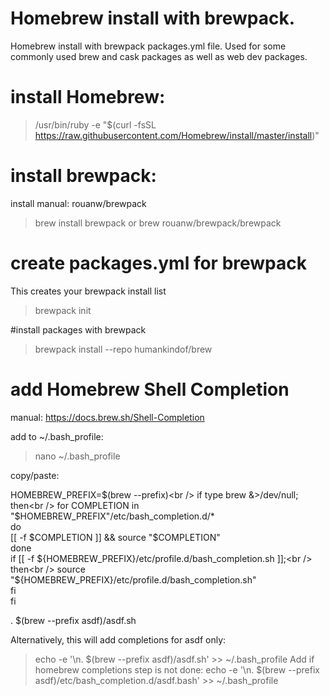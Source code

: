 # Homebrew install with brewpack.
Homebrew install with brewpack packages.yml file.
Used for some commonly used brew and cask packages as well as web dev packages.

# install Homebrew:
>/usr/bin/ruby -e "$(curl -fsSL https://raw.githubusercontent.com/Homebrew/install/master/install)"

# install brewpack:
install manual: rouanw/brewpack

> brew install brewpack
or
> brew rouanw/brewpack/brewpack

# create packages.yml for brewpack
This creates your brewpack install list
> brewpack init

#install packages with brewpack
> brewpack install --repo humankindof/brew


# add Homebrew Shell Completion
manual: https://docs.brew.sh/Shell-Completion

add to ~/.bash_profile:
> nano ~/.bash_profile

copy/paste:

HOMEBREW_PREFIX=$(brew --prefix)<br />
if type brew &>/dev/null; then<br />
  for COMPLETION in "$HOMEBREW_PREFIX"/etc/bash_completion.d/*<br />
  do<br />
    [[ -f $COMPLETION ]] && source "$COMPLETION"<br />
  done<br />
  if [[ -f ${HOMEBREW_PREFIX}/etc/profile.d/bash_completion.sh ]];<br />
  then<br />
    source "${HOMEBREW_PREFIX}/etc/profile.d/bash_completion.sh"<br />
  fi<br />
fi<br />

. $(brew --prefix asdf)/asdf.sh

Alternatively, this will add completions for asdf only:
> echo -e '\n. $(brew --prefix asdf)/asdf.sh' >> ~/.bash_profile
Add if homebrew completions step is not done:
> echo -e '\n. $(brew --prefix asdf)/etc/bash_completion.d/asdf.bash' >> ~/.bash_profile
